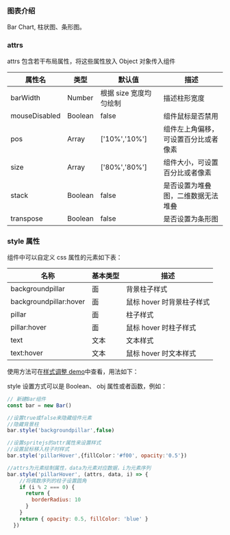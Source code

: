 ### 图表介绍

Bar Chart, 柱状图、条形图。

### attrs

attrs 包含若干布局属性，将这些属性放入 Object 对象传入组件

| 属性名        | 类型    | 默认值                 | 描述                                 |
| ------------- | ------- | ---------------------- | ------------------------------------ |
| barWidth      | Number  | 根据 size 宽度均匀绘制 | 描述柱形宽度                         |
| mouseDisabled | Boolean | false                  | 组件鼠标是否禁用                     |
| pos           | Array   | ['10%','10%']          | 组件左上角偏移，可设置百分比或者像素 |
| size          | Array   | ['80%','80%']          | 组件大小，可设置百分比或者像素       |
| stack         | Boolean | false                  | 是否设置为堆叠图，二维数据无法堆叠   |
| transpose     | Boolean | false                  | 是否设置为条形图                     |

### style 属性

组件中可以自定义 css 属性的元素如下表：

| 名称                   | 基本类型 | 描述                      |
| ---------------------- | -------- | ------------------------- |
| backgroundpillar       | 面       | 背景柱子样式              |
| backgroundpillar:hover | 面       | 鼠标 hover 时背景柱子样式 |
| pillar                 | 面       | 柱子样式                  |
| pillar:hover           | 面       | 鼠标 hover 时柱子样式     |
| text                   | 文本     | 文本样式                  |
| text:hover             | 文本     | 鼠标 hover 时文本样式     |

使用方法可在[样式调整 demo](#/demo/column/others)中查看，用法如下：

style 设置方式可以是 Boolean、 obj 属性或者函数，例如：

```javascript
// 新建Bar组件
const bar = new Bar()

//设置true或false来隐藏组件元素
//隐藏背景柱
bar.style('backgroundpillar',false)

//设置spritejs的attr属性来设置样式
//设置鼠标移入柱子时样式
bar.style('pillarHover',{fillColor：'#f00', opacity:'0.5'})

//attrs为元素绘制属性，data为元素对应数据，i为元素序列
bar.style('pillarHover', (attrs, data, i) => {
    //将偶数序列的柱子设置圆角
    if (i % 2 === 0) {
      return {
        borderRadius: 10
      }
    }
    return { opacity: 0.5, fillColor: 'blue' }
  })
```
